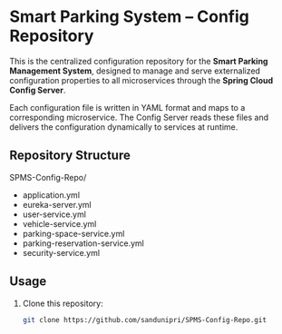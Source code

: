 # Smart Parking System – Config Repository

This is the centralized configuration repository for the **Smart Parking Management System**, designed to manage and serve externalized configuration properties to all microservices through the **Spring Cloud Config Server**.

Each configuration file is written in YAML format and maps to a corresponding microservice. The Config Server reads these files and delivers the configuration dynamically to services at runtime.

## Repository Structure

SPMS-Config-Repo/
- application.yml
- eureka-server.yml 
- user-service.yml
- vehicle-service.yml
- parking-space-service.yml
- parking-reservation-service.yml 
- security-service.yml

## Usage

1. Clone this repository:
   ```bash
   git clone https://github.com/sandunipri/SPMS-Config-Repo.git
